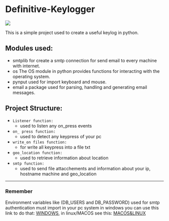 # Definitive-Keylogger
<img src="https://img.shields.io/badge/Python-3776AB?style=for-the-badge&logo=python&logoColor=white">

This is a simple project used to create a useful keylog in python.



## Modules used:
- smtplib for create a smtp connection for send email to every machine with internet.
- os The OS module in python provides functions for interacting with the operating system.
- pynput used for import keyboard and mouse.
- email  a package used for parsing, handling and generating email messages.

## Project Structure:
- `Listener function:`
  - used to listen any on_press events   
- `on_ press function:`
  - used to detect any keypress of your pc
- `write_on files function:`
  - for write all keypress into a file txt
- `geo_location function:`
  - used to retrieve information about location
- `smtp function:`
  - used to send file attacchements and information about your ip, hostname machine and geo_location
---

### Remember
  Environment variables like (DB_USERS and DB_PASSWORD) used for smtp authentication must import in your pc system in windows you can use this link to do that: [WINDOWS](https://www.youtube.com/watch?v=IolxqkL7cD8&ab_channel=CoreySchafer), in linux/MACOS see this: [MACOS&LINUX](https://www.youtube.com/watch?v=5iWhQWVXosU&t=81s&ab_channel=CoreySchafer)
